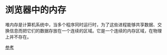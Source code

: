 # 浏览器中的内存

堆内存是计算机系统中，当多个程序同时运行时，为了这些进程能够共享数据、交换信息而把它们的数据存放在一个连续的区域。它是一个连续的内存区域，在物理上并不存在。

[参考](https://juejin.cn/post/7221793823704514620)
